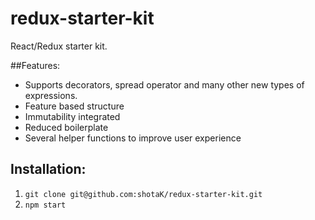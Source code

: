 # redux-starter-kit

React/Redux starter kit.

##Features: 
* Supports decorators, spread operator and many other new types of expressions.
* Feature based structure
* Immutability integrated
* Reduced boilerplate
* Several helper functions to improve user experience

## Installation:
1. ```git clone git@github.com:shotaK/redux-starter-kit.git```
2. ```npm start```

